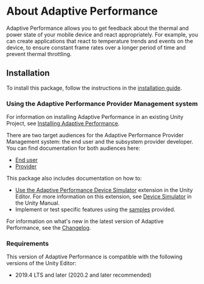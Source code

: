 # About Adaptive Performance

Adaptive Performance allows you to get feedback about the thermal and power state of your mobile device and react appropriately. For example, you can create applications that react to temperature trends and events on the device, to ensure constant frame rates over a longer period of time and prevent thermal throttling.

## Installation

To install this package, follow the instructions in the [installation guide](installing-and-configuring.md).

### Using the Adaptive Performance Provider Management system

For information on installing Adaptive Performance in an existing Unity Project, see [Installing Adaptive Performance](installing-and-configuring.md).

There are two target audiences for the Adaptive Performance Provider Management system: the end user and the subsystem provider developer. You can find documentation for both audiences here:

* [End user](./user-guide.md)
* [Provider](./provider.md)

This package also includes documentation on how to:

* [Use the Adaptive Performance Device Simulator](simulator.md) extension in the Unity Editor. For more information on this extension, see [Device Simulator](https://docs.unity3d.com/Packages/com.unity.device-simulator@latest) in the Unity Manual.
* Implement or test specific features using the [samples](samples-guide.md) provided.

For information on what's new in the latest version of Adaptive Performance, see the [Changelog](../changelog/CHANGELOG.html).

### Requirements

This version of Adaptive Performance is compatible with the following versions of the Unity Editor:

* 2019.4 LTS and later (2020.2 and later recommended)
